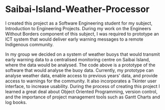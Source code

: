 # Saibai-Island-Weather-Processor

I created this project as a Software Engineering student for my subject, Introduction to Engineering Projects. During my work on the Engineers Without Borders component of this subject, I was required to prototype an ICT system that would deliver early warning messages to a remote Indigenous community. 

In my group we decided on a system of weather buoys that would transmit early warning data to a centralised monitoring centre on Saibai Island, where the data would be analysed. The code above is a prototype of the software that would analyse the buoy data. Currently, my prototype can analyse weather data, enable access to previous years' data, and provide access to warnings for the community. It also incorporates a Tkinter user interface, to increase usability. During the process of creating this project I learned a great deal about Object Oriented Programming, version control, and the importance of project management tools such as Gantt Charts and log books.
